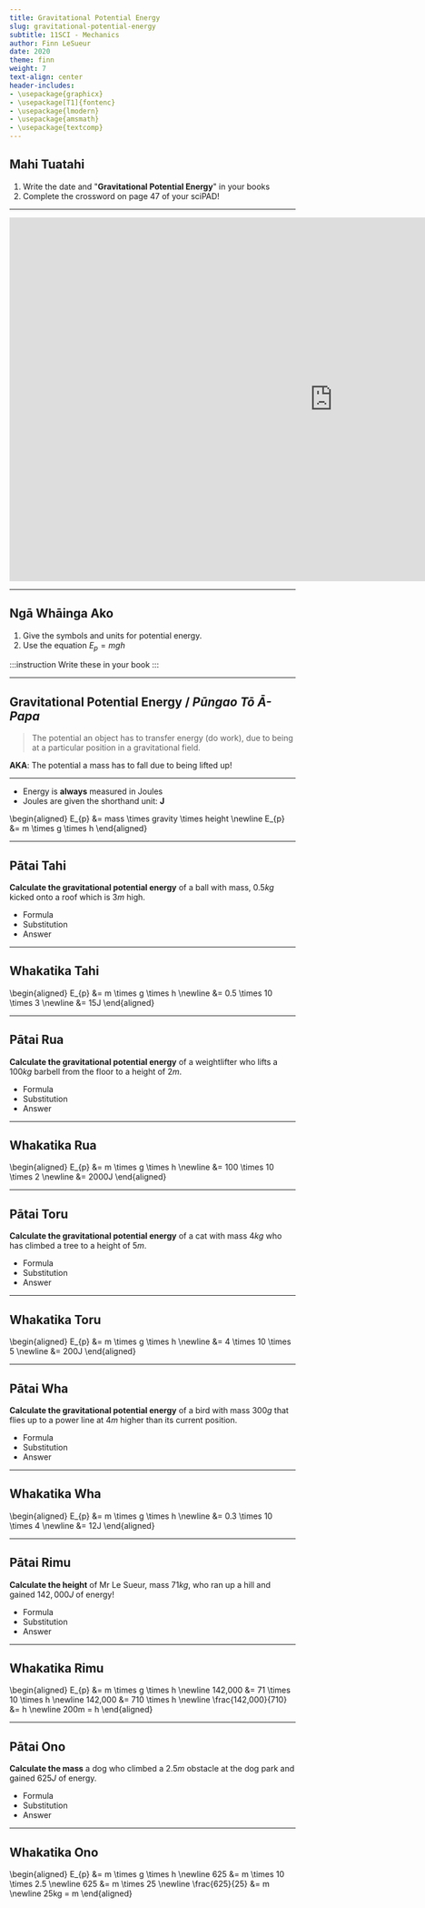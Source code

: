 ```yaml
---
title: Gravitational Potential Energy
slug: gravitational-potential-energy
subtitle: 11SCI - Mechanics
author: Finn LeSueur
date: 2020
theme: finn
weight: 7
text-align: center
header-includes:
- \usepackage{graphicx}
- \usepackage[T1]{fontenc}
- \usepackage{lmodern}
- \usepackage{amsmath}
- \usepackage{textcomp}
---
```


## Mahi Tuatahi

1. Write the date and "__Gravitational Potential Energy__" in your books
2. Complete the crossword on page 47 of your sciPAD!

---

<iframe width="1137" height="640" src="https://www.youtube.com/embed/E43-CfukEgs" frameborder="0" allow="accelerometer; autoplay; clipboard-write; encrypted-media; gyroscope; picture-in-picture" allowfullscreen></iframe>

---

## Ngā Whāinga Ako

1. Give the symbols and units for potential energy.
2. Use the equation $E_{p} = mgh$

:::instruction
Write these in your book
:::

---

## Gravitational Potential Energy / _Pūngao Tō Ā-Papa_

> The potential an object has to transfer energy (do work), due to being at a particular position in a gravitational field.

__AKA__: The potential a mass has to fall due to being lifted up!

---

- Energy is __always__ measured in Joules
- Joules are given the shorthand unit: __J__

\begin{aligned}
    E_{p} &= mass \times gravity \times height \newline
    E_{p} &= m \times g \times h
\end{aligned}

---

## Pātai Tahi

__Calculate the gravitational potential energy__ of a ball with mass, $0.5kg$ kicked onto a roof which is $3m$ high.

- Formula
- Substitution
- Answer

---

## Whakatika Tahi

\begin{aligned}
    E_{p} &= m \times g \times h \newline
    &= 0.5 \times 10 \times 3 \newline
    &= 15J
\end{aligned}

---

## Pātai Rua

__Calculate the gravitational potential energy__ of a weightlifter who lifts a $100kg$ barbell from the floor to a height of $2m$.

- Formula
- Substitution
- Answer

---

## Whakatika Rua

\begin{aligned}
    E_{p} &= m \times g \times h \newline
    &= 100 \times 10 \times 2 \newline
    &= 2000J
\end{aligned}

---

## Pātai Toru

__Calculate the gravitational potential energy__ of a cat with mass $4kg$ who has climbed a tree to a height of $5m$.

- Formula
- Substitution
- Answer

---

## Whakatika Toru

\begin{aligned}
    E_{p} &= m \times g \times h \newline
    &= 4 \times 10 \times 5 \newline
    &= 200J
\end{aligned}

---

## Pātai Wha

__Calculate the gravitational potential energy__ of a bird with mass $300g$ that flies up to a power line at $4m$ higher than its current position.

- Formula
- Substitution
- Answer

---

## Whakatika Wha

\begin{aligned}
    E_{p} &= m \times g \times h \newline
    &= 0.3 \times 10 \times 4 \newline
    &= 12J
\end{aligned}

---

## Pātai Rimu

__Calculate the height__ of Mr Le Sueur, mass $71kg$, who ran up a hill and gained $142,000J$ of energy!

- Formula
- Substitution
- Answer

---

## Whakatika Rimu

\begin{aligned}
    E_{p} &= m \times g \times h \newline
    142,000 &= 71 \times 10 \times h \newline
    142,000 &= 710 \times h \newline
    \frac{142,000}{710} &= h \newline
    200m = h
\end{aligned}

---

## Pātai Ono

__Calculate the mass__ a dog who climbed a $2.5m$ obstacle at the dog park and gained $625J$ of energy.

- Formula
- Substitution
- Answer

---

## Whakatika Ono

\begin{aligned}
    E_{p} &= m \times g \times h \newline
    625 &= m \times 10 \times 2.5 \newline
    625 &= m \times 25 \newline
    \frac{625}{25} &= m \newline
    25kg = m
\end{aligned}
